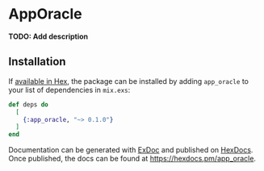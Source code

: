# AppOracle

**TODO: Add description**

## Installation

If [available in Hex](https://hex.pm/docs/publish), the package can be installed
by adding `app_oracle` to your list of dependencies in `mix.exs`:

```elixir
def deps do
  [
    {:app_oracle, "~> 0.1.0"}
  ]
end
```

Documentation can be generated with [ExDoc](https://github.com/elixir-lang/ex_doc)
and published on [HexDocs](https://hexdocs.pm). Once published, the docs can
be found at <https://hexdocs.pm/app_oracle>.

